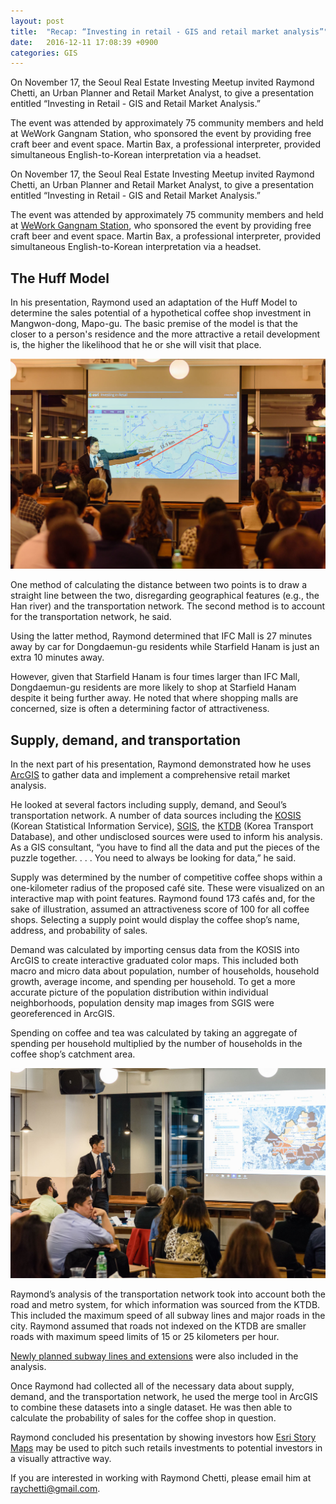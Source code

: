 ```yaml
---
layout: post
title:  "Recap: “Investing in retail - GIS and retail market analysis”"
date:   2016-12-11 17:08:39 +0900
categories: GIS
---
```

On November 17, the Seoul Real Estate Investing Meetup invited Raymond Chetti, an Urban Planner and Retail Market Analyst, to give a presentation entitled “Investing in Retail - GIS and Retail Market Analysis.”

The event was attended by approximately 75 community members and held at WeWork Gangnam Station, who sponsored the event by providing free craft beer and event space. Martin Bax, a professional interpreter, provided simultaneous English-to-Korean interpretation via a headset.

On November 17, the Seoul Real Estate Investing Meetup invited Raymond Chetti, an Urban Planner and Retail Market Analyst, to give a presentation entitled “Investing in Retail - GIS and Retail Market Analysis.”

The event was attended by approximately 75 community members and held at [WeWork Gangnam Station](https://www.wework.com/buildings/gangnam-station--seoul), who sponsored the event by providing free craft beer and event space. Martin Bax, a professional interpreter, provided simultaneous English-to-Korean interpretation via a headset.

## The Huff Model
In his presentation, Raymond used an adaptation of the Huff Model to determine the sales potential of a hypothetical coffee shop investment in Mangwon-dong, Mapo-gu. The basic premise of the model is that the closer to a person's residence and the more attractive a retail development is, the higher the likelihood that he or she will visit that place.

![Raymond showing members of the Seoul Real Estate Investing Meetup the distance between Dongdaemun-gu and IFC Mall in Yeouido.](../assets/distance.jpeg "Raymond showing members of the Seoul Real Estate Investing Meetup the distance between Dongdaemun-gu and IFC Mall in Yeouido.")

One method of calculating the distance between two points is to draw a straight line between the two, disregarding geographical features (e.g., the Han river) and the transportation network. The second method is to account for the transportation network, he said.

Using the latter method, Raymond determined that IFC Mall is 27 minutes away by car for Dongdaemun-gu residents while Starfield Hanam is just an extra 10 minutes away.

However, given that Starfield Hanam is four times larger than IFC Mall, Dongdaemun-gu residents are more likely to shop at Starfield Hanam despite it being further away. He noted that where shopping malls are concerned, size is often a determining factor of attractiveness.

## Supply, demand, and transportation
In the next part of his presentation, Raymond demonstrated how he uses [ArcGIS](https://www.arcgis.com/features/index.html) to gather data and implement a comprehensive retail market analysis.

He looked at several factors including supply, demand, and Seoul’s transportation network. A number of data sources including the [KOSIS](http://kosis.kr/) (Korean Statistical Information Service), [SGIS](https://sgis.kostat.go.kr/view/index), the [KTDB](https://www.ktdb.go.kr/) (Korea Transport Database), and other undisclosed sources were used to inform his analysis. As a GIS consultant, “you have to find all the data and put the pieces of the puzzle together. . . . You need to always be looking for data,” he said.

Supply was determined by the number of competitive coffee shops within a one-kilometer radius of the proposed café site. These were visualized on an interactive map with point features. Raymond found 173 cafés and, for the sake of illustration, assumed an attractiveness score of 100 for all coffee shops. Selecting a supply point would display the coffee shop’s name, address, and probability of sales.

Demand was calculated by importing census data from the KOSIS into ArcGIS to create interactive graduated color maps. This included both macro and micro data about population, number of households, household growth, average income, and spending per household. To get a more accurate picture of the population distribution within individual neighborhoods, population density map images from SGIS were georeferenced in ArcGIS.

Spending on coffee and tea was calculated by taking an aggregate of spending per household multiplied by the number of households in the coffee shop’s catchment area.

![Raymond referring to a graduated color map in ArcGIS showing total coffee and tea sales by district for 2015. The darker areas represent districts with high coffee and tea sales.](../assets/graduated-color-map.jpeg "Raymond referring to a graduated color map in ArcGIS showing total coffee and tea sales by district for 2015. The darker areas represent districts with high coffee and tea sales.")

Raymond’s analysis of the transportation network took into account both the road and metro system, for which information was sourced from the KTDB. This included the maximum speed of all subway lines and major roads in the city. Raymond assumed that roads not indexed on the KTDB are smaller roads with maximum speed limits of 15 or 25 kilometers per hour.

[Newly planned subway lines and extensions](http://www.businesskorea.co.kr/english/news/politics/11295-subway-extension-english-language-map-released-seouls-10-planned-subway-lines) were also included in the analysis.

Once Raymond had collected all of the necessary data about supply, demand, and the transportation network, he used the merge tool in ArcGIS to combine these datasets into a single dataset. He was then able to calculate the probability of sales for the coffee shop in question.

Raymond concluded his presentation by showing investors how [Esri Story Maps](https://storymaps.arcgis.com/en/) may be used to pitch such retails investments to potential investors in a visually attractive way.

If you are interested in working with Raymond Chetti, please email him at raychetti@gmail.com.
